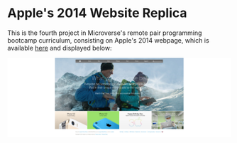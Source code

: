 # Apple's 2014 Website Replica

This is the fourth project in Microverse's remote pair programming bootcamp curriculum, consisting on Apple's 2014 webpage, which is available [here](https://web.archive.org/web/20140301004610/http://www.apple.com/) and displayed below:

![Screenshot of Apple's Website](https://github.com/adriaanbd/apple2014/blob/master/images/apple-website-screenshot.jpg)